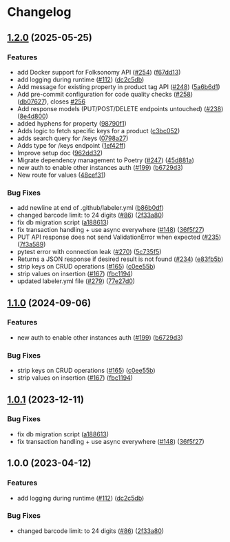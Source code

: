 # Changelog

## [1.2.0](https://github.com/areebahmeddd/openfoodfacts-folksonomy/compare/v1.1.0...v1.2.0) (2025-05-25)


### Features

* add Docker support for Folksonomy API ([#254](https://github.com/areebahmeddd/openfoodfacts-folksonomy/issues/254)) ([f67dd13](https://github.com/areebahmeddd/openfoodfacts-folksonomy/commit/f67dd13aeabdb86b900dd0fbab38651421027bb8))
* add logging during runtime ([#112](https://github.com/areebahmeddd/openfoodfacts-folksonomy/issues/112)) ([dc2c5db](https://github.com/areebahmeddd/openfoodfacts-folksonomy/commit/dc2c5dbb3e6b31fa033285faf02e2e42f75d8e14))
* Add message for existing property in product tag API ([#248](https://github.com/areebahmeddd/openfoodfacts-folksonomy/issues/248)) ([5a6b6d1](https://github.com/areebahmeddd/openfoodfacts-folksonomy/commit/5a6b6d1ff5ccd4bb53d4a36d344f9986926b8fd3))
* Add pre-commit configuration for code quality checks ([#258](https://github.com/areebahmeddd/openfoodfacts-folksonomy/issues/258)) ([db07627](https://github.com/areebahmeddd/openfoodfacts-folksonomy/commit/db07627996bfc81ddbf93cf61e111be02fa64c53)), closes [#256](https://github.com/areebahmeddd/openfoodfacts-folksonomy/issues/256)
* Add response models (PUT/POST/DELETE endpoints untouched) ([#238](https://github.com/areebahmeddd/openfoodfacts-folksonomy/issues/238)) ([8e4d800](https://github.com/areebahmeddd/openfoodfacts-folksonomy/commit/8e4d800ea89fff575de226e7d0821f4d95e4f523))
* added hyphens for property ([98790f1](https://github.com/areebahmeddd/openfoodfacts-folksonomy/commit/98790f1970406e925bf272a56c2d8d00e9ffc3f9))
* Adds logic to fetch specific keys for a product ([c3bc052](https://github.com/areebahmeddd/openfoodfacts-folksonomy/commit/c3bc05261cbd57c2fbdf5e5267f3082d49c6d5da))
* adds search query for /keys ([0798a27](https://github.com/areebahmeddd/openfoodfacts-folksonomy/commit/0798a27b78341148d12b8472a1e8c525f313d699))
* Adds type for /keys endpoint ([1ef42ff](https://github.com/areebahmeddd/openfoodfacts-folksonomy/commit/1ef42ffdd275b1d8e743fd93ddf641ab4e2209e5))
* Improve setup doc ([962dd32](https://github.com/areebahmeddd/openfoodfacts-folksonomy/commit/962dd326fd4cfb1348406383e6678c457543dbc7))
* Migrate dependency management to Poetry ([#247](https://github.com/areebahmeddd/openfoodfacts-folksonomy/issues/247)) ([45d881a](https://github.com/areebahmeddd/openfoodfacts-folksonomy/commit/45d881af3a6692412d9708ce5d644c6da658cf11))
* new auth to enable other instances auth ([#199](https://github.com/areebahmeddd/openfoodfacts-folksonomy/issues/199)) ([b6729d3](https://github.com/areebahmeddd/openfoodfacts-folksonomy/commit/b6729d3984e82005f6d3a04d96466c8a1f1959e3))
* New route for values ([48cef31](https://github.com/areebahmeddd/openfoodfacts-folksonomy/commit/48cef3148c0e1d7ec22dedec4dce7860916583a4))


### Bug Fixes

* add newline at end of .github/labeler.yml ([b86b0df](https://github.com/areebahmeddd/openfoodfacts-folksonomy/commit/b86b0dfeb09843932435251eb39d40128892b37c))
* changed barcode limit: to 24 digits ([#86](https://github.com/areebahmeddd/openfoodfacts-folksonomy/issues/86)) ([2f33a80](https://github.com/areebahmeddd/openfoodfacts-folksonomy/commit/2f33a80b627d2bd01811d2649e6c54b0b4451a62))
* fix db migration script ([a188613](https://github.com/areebahmeddd/openfoodfacts-folksonomy/commit/a1886131973f088bd3667baa4a4aa9978d6bd167))
* fix transaction handling + use async everywhere ([#148](https://github.com/areebahmeddd/openfoodfacts-folksonomy/issues/148)) ([36f5f27](https://github.com/areebahmeddd/openfoodfacts-folksonomy/commit/36f5f27c17d87de65560dcff077599e79cbecbaf))
* PUT API response does not send ValidationError when expected ([#235](https://github.com/areebahmeddd/openfoodfacts-folksonomy/issues/235)) ([7f3a589](https://github.com/areebahmeddd/openfoodfacts-folksonomy/commit/7f3a5891c73b9508d5b1dcfe0735b61cd20ad5ba))
* pytest error with connection leak ([#270](https://github.com/areebahmeddd/openfoodfacts-folksonomy/issues/270)) ([5c735f5](https://github.com/areebahmeddd/openfoodfacts-folksonomy/commit/5c735f550f3732571a8e5dd92b068db311b5346f))
* Returns a JSON response if desired result is not found ([#234](https://github.com/areebahmeddd/openfoodfacts-folksonomy/issues/234)) ([e83fb5b](https://github.com/areebahmeddd/openfoodfacts-folksonomy/commit/e83fb5bb5da06bc7766d4624b3b49ee63cb39ca6))
* strip keys on CRUD operations ([#165](https://github.com/areebahmeddd/openfoodfacts-folksonomy/issues/165)) ([c0ee55b](https://github.com/areebahmeddd/openfoodfacts-folksonomy/commit/c0ee55b5a2d6527732dc8c0af09a5d86492fa923))
* strip values on insertion ([#167](https://github.com/areebahmeddd/openfoodfacts-folksonomy/issues/167)) ([fbc1194](https://github.com/areebahmeddd/openfoodfacts-folksonomy/commit/fbc1194699d3e38fa58dd69bec4d0eae76921dad))
* updated labeler.yml file ([#279](https://github.com/areebahmeddd/openfoodfacts-folksonomy/issues/279)) ([77e27d0](https://github.com/areebahmeddd/openfoodfacts-folksonomy/commit/77e27d0edc750b417e525f29986c5cfd36e8b079))

## [1.1.0](https://github.com/openfoodfacts/folksonomy_api/compare/v1.0.1...v1.1.0) (2024-09-06)


### Features

* new auth to enable other instances auth ([#199](https://github.com/openfoodfacts/folksonomy_api/issues/199)) ([b6729d3](https://github.com/openfoodfacts/folksonomy_api/commit/b6729d3984e82005f6d3a04d96466c8a1f1959e3))


### Bug Fixes

* strip keys on CRUD operations ([#165](https://github.com/openfoodfacts/folksonomy_api/issues/165)) ([c0ee55b](https://github.com/openfoodfacts/folksonomy_api/commit/c0ee55b5a2d6527732dc8c0af09a5d86492fa923))
* strip values on insertion ([#167](https://github.com/openfoodfacts/folksonomy_api/issues/167)) ([fbc1194](https://github.com/openfoodfacts/folksonomy_api/commit/fbc1194699d3e38fa58dd69bec4d0eae76921dad))

## [1.0.1](https://github.com/openfoodfacts/folksonomy_api/compare/v1.0.0...v1.0.1) (2023-12-11)


### Bug Fixes

* fix db migration script ([a188613](https://github.com/openfoodfacts/folksonomy_api/commit/a1886131973f088bd3667baa4a4aa9978d6bd167))
* fix transaction handling + use async everywhere ([#148](https://github.com/openfoodfacts/folksonomy_api/issues/148)) ([36f5f27](https://github.com/openfoodfacts/folksonomy_api/commit/36f5f27c17d87de65560dcff077599e79cbecbaf))

## 1.0.0 (2023-04-12)


### Features

* add logging during runtime ([#112](https://github.com/openfoodfacts/folksonomy_api/issues/112)) ([dc2c5db](https://github.com/openfoodfacts/folksonomy_api/commit/dc2c5dbb3e6b31fa033285faf02e2e42f75d8e14))


### Bug Fixes

* changed barcode limit: to 24 digits ([#86](https://github.com/openfoodfacts/folksonomy_api/issues/86)) ([2f33a80](https://github.com/openfoodfacts/folksonomy_api/commit/2f33a80b627d2bd01811d2649e6c54b0b4451a62))
